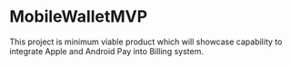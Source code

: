 # MobileWalletMVP
This project is minimum viable product which will showcase capability to integrate Apple and Android Pay into Billing system.
